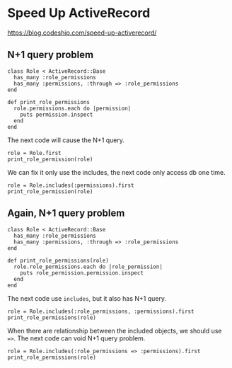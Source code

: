 # Speed Up ActiveRecord

https://blog.codeship.com/speed-up-activerecord/

## N+1 query problem

```
class Role < ActiveRecord::Base
  has_many :role_permissions
  has_many :permissions, :through => :role_permissions
end

def print_role_permissions
  role.permissions.each do |permission|
    puts permission.inspect
  end
end
```

The next code will cause the N+1 query.

```
role = Role.first
print_role_permission(role)
```

We can fix it only use the includes, the next code only access db one time.

```
role = Role.includes(:permissions).first
print_role_permission(role)
```

## Again, N+1 query problem

```
class Role < ActiveRecord::Base
  has_many :role_permissions
  has_many :permissions, :through => :role_permissions
end

def print_role_permissions(role)
  role.role_permissions.each do |role_permission|
    puts role_permission.permission.inspect
  end
end
```

The next code use ```includes```, but it also has N+1 query.

```
role = Role.includes(:role_permissions, :permissions).first
print_role_permissions(role)
```

When there are relationship between the included objects, we should use ```=>```. The next code can void N+1 query problem.

```
role = Role.includes(:role_permissions => :permissions).first
print_role_permissions(role)
```
